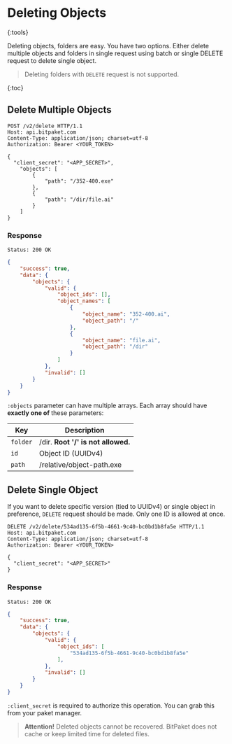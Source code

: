 # Deleting Objects
{:tools}

Deleting objects, folders are easy. You have two options. Either delete multiple objects and folders in single request using batch or single DELETE request to delete single object.

> Deleting folders with `DELETE` request is not supported.

{:toc}

## Delete Multiple Objects

```http
POST /v2/delete HTTP/1.1
Host: api.bitpaket.com
Content-Type: application/json; charset=utf-8
Authorization: Bearer <YOUR_TOKEN>

{
  "client_secret": "<APP_SECRET>",
	"objects": [
		{
			"path": "/352-400.exe"
		},
		{
			"path": "/dir/file.ai"
		}
	]
}
```

### Response

```
Status: 200 OK
```
```json
{
	"success": true,
	"data": {
		"objects": {
			"valid": {
				"object_ids": [],
				"object_names": [
					{
						"object_name": "352-400.ai",
						"object_path": "/"
					},
					{
						"object_name": "file.ai",
						"object_path": "/dir"
					}
				]
			},
			"invalid": []
		}
	}
}
```

`:objects` parameter can have multiple arrays. Each array should have **exactly one of** these parameters:

| Key        | Description |
| ------------- |--------------|
| `folder`      | /dir. **Root '/' is not allowed.** |
| `id`      | Object ID (UUIDv4)      |
| `path` | /relative/object-path.exe      |

## Delete Single Object

If you want to delete specific version (tied to UUIDv4) or single object in preference, `DELETE` request should be made. Only one ID is allowed at once.

```http
DELETE /v2/delete/534ad135-6f5b-4661-9c40-bc0bd1b8fa5e HTTP/1.1
Host: api.bitpaket.com
Content-Type: application/json; charset=utf-8
Authorization: Bearer <YOUR_TOKEN>

{
  "client_secret": "<APP_SECRET>"
}
```

### Response

```
Status: 200 OK
```
```json
{
	"success": true,
	"data": {
		"objects": {
			"valid": {
				"object_ids": [
					"534ad135-6f5b-4661-9c40-bc0bd1b8fa5e"
				],
			},
			"invalid": []
		}
	}
}
```

`:client_secret` is required to authorize this operation. You can grab this from your paket manager.

> **Attention!** Deleted objects cannot be recovered. BitPaket does not cache or keep limited time for deleted files.
